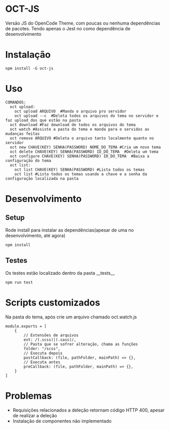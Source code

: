 # OCT-JS
Versão JS do OpenCode Theme, com poucas ou nenhuma dependências de pacotes. Tendo apenas o Jest no como dependência de desenvolvimento

# Instalação
`````
npm install -G oct-js
`````

# Uso
`````
COMANDOS:
  oct upload:
    oct upload ARQUIVO  #Manda o arquivo pro servidor
    oct upload --c  #Deleta todos os arquivos do tema no servidor e faz upload dos que estão na pasta 
  oct download #Faz download de todos os arquivos do tema
  oct watch #Assiste a pasta do tema e manda para o servidos as mudanças feitas
  oct remove ARQUIVO #Deleta o arquivo tanto localmente quanto no servidor
  oct new CHAVE(KEY) SENHA(PASSWORD) NOME_DO_TEMA #Cria um novo tema
  oct delete CHAVE(KEY) SENHA(PASSWORD) ID_DO_TEMA  #Deleta um tema
  oct configure CHAVE(KEY) SENHA(PASSWORD) ID_DO_TEMA  #Baixa a configuração do tema
  oct list:
    oct list CHAVE(KEY) SENHA(PASSWORD) #Lista todos os temas
    oct list #Lista todos os temas usando a chave e a senha da configuração localizada na pasta

`````

# Desenvolvimento

## Setup

Rode install para instalar as dependências(apesar de uma no desenvolvimento, até agora)
`````
npm install
`````

## Testes

Os testes estão localizado dentro da pasta \_\_tests\_\_

`````
npm run test
`````

# Scripts customizados
Na pasta do tema, após crie um arquivo chamado oct.watch.js

`````
module.exports = [
	{
		// Extensões de arquivos
		ext: /(.scss)|(.sass)/,
		// Pasta que se sofrer alteração, chama as funções
		folder: "/scss",
		// Executa depois
		postCallback: (file, pathFolder, mainPath) => {},
		// Executa antes
		preCallback: (file, pathFolder, mainPath) => {},
	}
]
`````

# Problemas
- Requisições relacionados a deleção retornam código HTTP 400, apesar de realizar a deleção
- Instalação de componentes não implementado

